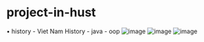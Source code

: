 # project-in-hust

• history - Viet Nam History - java - oop
![image](https://user-images.githubusercontent.com/91014420/215834202-55d63e3c-2440-4ab6-8282-5ba5bf51635f.png)
![image](https://user-images.githubusercontent.com/91014420/215834432-2911fedd-72b5-4483-9956-7cd33ed91df4.png)
![image](https://user-images.githubusercontent.com/91014420/215835958-42a34831-f1d1-4969-b3d3-caa3a4b8f35b.png)
